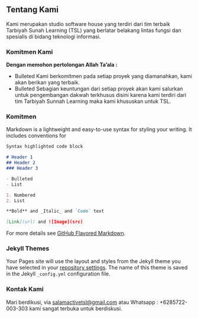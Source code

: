 ## Tentang Kami

Kami merupakan studio software house yang terdiri dari tim terbaik Tarbiyah Sunah Learning (TSL) yang berlatar belakang lintas fungsi dan  spesialis di bidang teknologi informasi.

### Komitmen Kami
**Dengan memohon pertolongan Allah Ta’ala :**

- Bulleted Kami berkomitmen pada setiap proyek yang diamanahkan, kami akan berikan yang terbaik.
- Bulleted Sebagian keuntungan dari setiap proyek akan kami salurkan untuk pengembangan dakwah terkhusus 
disini karena kami terdiri dari tim Tarbiyah Sunnah Learning maka kami khususkan untuk TSL.

### Komitmen

Markdown is a lightweight and easy-to-use syntax for styling your writing. It includes conventions for

```markdown
Syntax highlighted code block

# Header 1
## Header 2
### Header 3

- Bulleted
- List

1. Numbered
2. List

**Bold** and _Italic_ and `Code` text

[Link](url) and ![Image](src)
```

For more details see [GitHub Flavored Markdown](https://guides.github.com/features/mastering-markdown/).

### Jekyll Themes

Your Pages site will use the layout and styles from the Jekyll theme you have selected in your [repository settings](https://github.com/activetsl/activetsl.github.io/settings). The name of this theme is saved in the Jekyll `_config.yml` configuration file.

### Kontak Kami

Mari berdikusi, via salamactivetsl@gmail.com atau Whatsapp : +6285722-003-303 kami sangat terbuka untuk berdiskusi.
